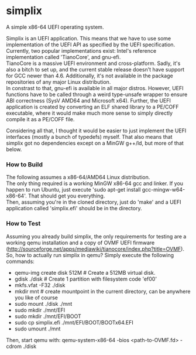 simplix
=======

A simple x86-64 UEFI operating system.

Simplix is an UEFI application. This means that we have to use some implementation of the UEFI API as specified by the
UEFI specification.  
Currently, two popular implementations exist: Intel's reference implementation called 'TianoCore', and gnu-efi.  
TianoCore is a massive UEFI environment and cross-platform. Sadly, it's also a bitch to set up, and the current
stable release doesn't have support for GCC newer than 4.6. Additionally, it's not available in the package repositories of any major Linux distribution.  
In constrast to that, gnu-efi is available in all major distros. However, UEFI functions have to be called through a weird type-unsafe wrapper to ensure ABI correctness (SysV AMD64 and Microsoft x64). Further, the UEFI application is created by converting an ELF shared library to a PE/COFF executable, where it would make much more sense to simply directly compile it as a PE/COFF file.

Considering all that, I thought it would be easier to just implement the UEFI interfaces (mostly a bunch of typedefs) myself. That also means that simplix got no dependencies except on a MinGW g++/ld, but more of that below.  


### How to Build
The following assumes a x86-64/AMD64 Linux distribution.  
The only thing required is a working MinGW x86-64 gcc and linker. If you happen to run Ubuntu, just execute 'sudo apt-get install gcc-mingw-w64-x86-64'. That should get you everything.  
Then, assuming you're in the cloned directory, just do 'make' and a UEFI application called 'simplix.efi' should be in the directory.  

### How to Test
Assuming you already build simplix, the only requirements for testing are a working qemu installation and a copy of OVMF UEFI firmware (http://sourceforge.net/apps/mediawiki/tianocore/index.php?title=OVMF).  
So, how to actually run simplix in qemu? Simply execute the following commands:  
- qemu-img create disk 512M # Create a 512MB virtual disk.
- gdisk ./disk # Create 1 partition with filesystem code 'ef00'
- mkfs.vfat -F32 ./disk
- mkdir mnt # create mountpoint in the current directory, can be anywhere you like of course
- sudo mount ./disk ./mnt
- sudo mkdir ./mnt/EFI
- sudo mkdir ./mnt/EFI/BOOT
- sudo cp simplix.efi ./mnt/EFI/BOOT/BOOTx64.EFI
- sudo umount ./mnt

Then, start qemu with: qemu-system-x86-64 -bios \<path-to-OVMF.fd\> -cdrom ./disk  
